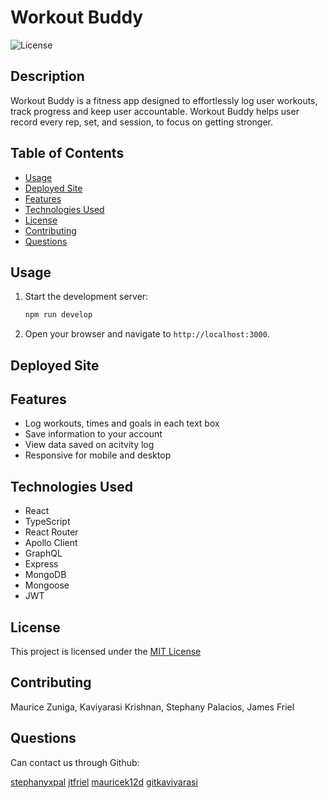 # Workout Buddy

![License](https://img.shields.io/badge/license-MIT-blue.svg)

## Description
Workout Buddy is a fitness app designed to effortlessly log user workouts, track progress and keep user accountable. Workout Buddy helps user record every rep, set, and session, to focus on getting stronger. 

## Table of Contents

- [Usage](#usage)
- [Deployed Site](#deployed-site) 
- [Features](#features)
- [Technologies Used](#technologies-used)
- [License](#license)
- [Contributing](#contributing)
- [Questions](#questions)

## Usage

1. Start the development server:
   ```bash
   npm run develop
   ```
2. Open your browser and navigate to `http://localhost:3000`.

## Deployed Site

## Features
- Log workouts, times and goals in each text box
- Save information to your account
- View data saved on acitvity log
- Responsive for mobile and desktop 

## Technologies Used

- React
- TypeScript
- React Router
- Apollo Client
- GraphQL
- Express
- MongoDB
- Mongoose
- JWT 

## License
This project is licensed under the [MIT License](https://opensource.org/license/mit)

## Contributing
Maurice Zuniga, Kaviyarasi Krishnan, Stephany Palacios, James Friel 

## Questions
Can contact us through Github: 

[stephanyxpal](https://github.com/stephanyxpal)
[jtfriel](https://github.com/jtfriel)
[mauricek12d](https://github.com/mauricek12d)
[gitkaviyarasi](https://github.com/pink727gitkaviyarasi)